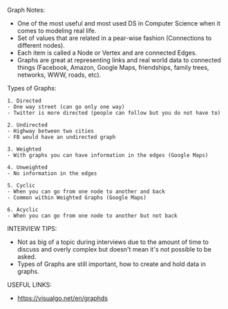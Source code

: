 Graph Notes:

- One of the most useful and most used DS in Computer Science when it comes to modeling real life.
- Set of values that are related in a pear-wise fashion (Connections to different nodes).
- Each item is called a Node or Vertex and are connected Edges.
- Graphs are great at representing links and real world data to connected things (Facebook, Amazon, Google Maps, friendships, family trees, networks, WWW, roads, etc).

Types of Graphs:

    1. Directed
    - One way street (can go only one way)
    - Twitter is more directed (people can follow but you do not have to)

    2. Undirected
    - Highway between two cities
    - FB would have an undirected graph

    3. Weighted
    - With graphs you can have information in the edges (Google Maps)

    4. Unweighted
    - No information in the edges

    5. Cyclic
    - When you can go from one node to another and back
    - Common within Weighted Graphs (Google Maps)

    6. Acyclic
    - When you can go from one node to another but not back

INTERVIEW TIPS:
- Not as big of a topic during interviews due to the amount of time to discuss and overly complex but doesn't mean it's not possible to be asked.
- Types of Graphs are still important, how to create and hold data in graphs.

USEFUL LINKS:

- https://visualgo.net/en/graphds